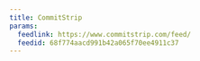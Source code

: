 ```yaml
---
title: CommitStrip
params:
  feedlink: https://www.commitstrip.com/feed/
  feedid: 68f774aacd991b42a065f70ee4911c37
---
```

